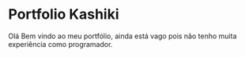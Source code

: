 # Portfolio Kashiki

Olá Bem vindo ao meu portfólio, ainda está vago pois não tenho muita experiência como programador.